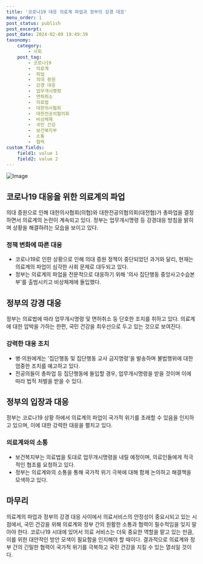 ```yaml
---
title: '코로나19 대응 의료계 파업과 정부의 강경 대응'
menu_order: 1
post_status: publish
post_excerpt: 
post_date: 2024-02-09 19:49:39
taxonomy:
    category:
        - 사회
    post_tag:
        - 코로나19
        -  의료계
        -  파업
        -  의대 증원
        -  강경 대응
        -  업무개시명령
        -  면허취소
        -  의료법
        -  대한의사협회
        -  대한전공의협의회
        -  비상체제
        -  국민 건강
        -  보건복지부
        -  소통
        -  협력
custom_fields:
    field1: value 1
    field2: value 2
---
```


![Image](https://imgnews.pstatic.net/image/421/2024/02/09/0007344511_001_20240209060125976.jpg?type=w647)

## 코로나19 대응을 위한 의료계의 파업
의대 증원으로 인해 대한의사협회(의협)와 대한전공의협의회(대전협)가 총파업을 결정하면서 의료계의 논란이 계속되고 있다. 정부는 업무개시명령 등 강경대응 방침을 밝히며 상황을 해결하려는 모습을 보이고 있다.
### 정책 변화에 따른 대응
- 코로나19로 인한 상황으로 인해 의대 증원 정책이 중단되었던 과거와 달리, 현재는 의료계의 파업이 심각한 사회 문제로 대두되고 있다.
- 정부는 의료계의 파업을 전문적으로 대응하기 위해 '의사 집단행동 중앙사고수습본부'를 출범시키고 비상체제에 돌입했다.
## 정부의 강경 대응
정부는 의료법에 따라 업무개시명령 및 면허취소 등 단호한 조치를 취하고 있다. 의료계에 대한 압박을 가하는 한편, 국민 건강을 최우선으로 두고 있는 것으로 보여진다.
### 강력한 대응 조치
- 병·의원에게는 '집단행동 및 집단행동 교사 금지명령'을 발송하며 불법행위에 대한 엄중한 조치를 예고하고 있다.
- 전공의들이 총파업 등 집단행동에 돌입할 경우, 업무개시명령을 받을 것이며 이에 따라 법적 처벌을 받을 수 있다.
## 정부의 입장과 대응
정부는 코로나19 상황 하에서 의료계의 파업이 국가적 위기를 초래할 수 있음을 인지하고 있으며, 이에 대한 강력한 대응을 펼치고 있다.
### 의료계와의 소통
- 보건복지부는 의료법을 토대로 업무개시명령을 내릴 예정이며, 의료인들에게 적극적인 협조를 요청하고 있다.
- 정부는 의료계와의 소통을 통해 국가적 위기 극복에 대해 함께 논의하고 해결책을 모색하고 있다.
## 마무리
의료계의 파업과 정부의 강경 대응 사이에서 의료서비스의 안정성이 중요시되고 있는 시점에서, 국민 건강을 위해 의료계와 정부 간의 원활한 소통과 협력이 필수적임을 잊지 말아야 한다. 코로나19 시대에 있어서 의료 서비스는 더욱 중요한 역할을 맡고 있는 만큼, 이를 위한 대안적인 방안 모색이 필요함을 인지해야 할 때이다. 결과적으로 의료계와 정부 간의 긴밀한 협력이 국가적 위기를 극복하고 국민 건강을 지킬 수 있는 열쇠일 것이다.
